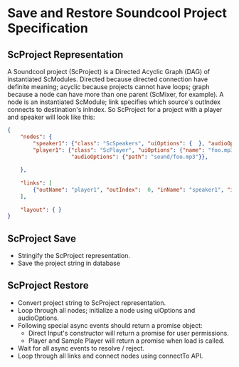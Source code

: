 # Save and Restore Soundcool Project Specification

## ScProject Representation
A Soundcool project (ScProject) is a Directed Acyclic Graph (DAG) of instantiated ScModules. 
Directed because directed connection have definite meaning; acyclic because projects cannot have loops; 
graph because a node can have more than one parent (ScMixer, for example). 
A node is an instantiated ScModule; link specifies which source's outIndex connects to destination's 
inIndex. So ScProject for a project with a player and speaker will look like this:

```json
{
    "nodes": {
        "speaker1": {"class": "ScSpeakers", "uiOptions": {  }, "audioOptions": {"volume": 20}},
        "player1": {"class": "ScPlayer", "uiOptions": {"name": "foo.mp3"}, 
                    "audioOptions": {"path": "sound/foo.mp3"}},
       
    },
    
    "links": [
        {"outName": "player1", "outIndex":  0, "inName": "speaker1", "inIndex": 0}
    ],
    
    "layout": { } 
}
```

## ScProject Save
* Stringify the ScProject representation.
* Save the project string in database

## ScProject Restore
* Convert project string to ScProject representation.
* Loop through all nodes; initialize a node using uiOptions and audioOptions. 
* Following special async events should return a promise object:
  * Direct Input's constructor will return a promise for user permissions.
  * Player and Sample Player will return a promise when load is called.
* Wait for all async events to resolve / reject.
* Loop through all links and connect nodes using connectTo API.
